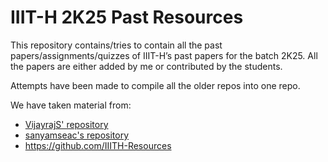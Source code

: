 # IIIT-H 2K25 Past Resources
This repository contains/tries to contain all the past papers/assignments/quizzes of IIIT-H’s past papers for the batch 2K25. All the papers are either added by me or contributed by the students.

Attempts have been made to compile all the older repos into one repo.

We have taken material from:
- [VijayrajS' repository](https://github.com/VijayrajS/iiitprevpapers/)
- [sanyamseac's repository](https://github.com/sanyamseac/exams2k24)
- https://github.com/IIITH-Resources
